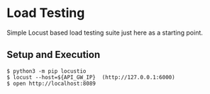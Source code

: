 # Load Testing

Simple Locust based load testing suite just here as a starting point.

## Setup and Execution

```
$ python3 -m pip locustio
$ locust --host=${API_GW_IP}  (http://127.0.0.1:6000)
$ open http://localhost:8089
```
